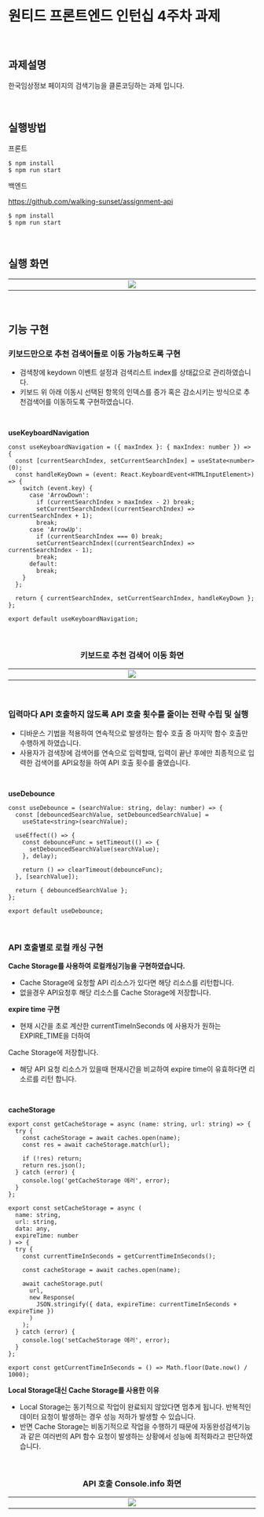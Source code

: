 # 원티드 프론트엔드 인턴십 4주차 과제
<br />

## 과제설명
한국임상정보 페이지의 검색기능을 클론코딩하는 과제 입니다.

<br />

## 실행방법

프론트
```
$ npm install
$ npm run start
```
백엔드

https://github.com/walking-sunset/assignment-api
```
$ npm install
$ npm run start
```

<br />

## 실행 화면
<table align="center">
  <tr>
    <td align="center" width="720px"><img src="https://user-images.githubusercontent.com/39517396/254534374-a6ddf9fb-daa7-4cc1-a293-4a61e44adcc9.gif" /></td>
  </tr>
</table>

<br />

## 기능 구현


### 키보드만으로 추천 검색어들로 이동 가능하도록 구현

- 검색창에 keydown 이벤트 설정과 검색리스트 index를 상태값으로 관리하였습니다.
- 키보드 위 아래 이동시 선택된 항목의 인덱스를 증가 혹은 감소시키는 방식으로 추천검색어를 이동하도록 구현하였습니다.

</br>

**useKeyboardNavigation**
```tsx
const useKeyboardNavigation = ({ maxIndex }: { maxIndex: number }) => {
  const [currentSearchIndex, setCurrentSearchIndex] = useState<number>(0);
  const handleKeyDown = (event: React.KeyboardEvent<HTMLInputElement>) => {
    switch (event.key) {
      case 'ArrowDown':
        if (currentSearchIndex > maxIndex - 2) break;
        setCurrentSearchIndex((currentSearchIndex) => currentSearchIndex + 1);
        break;
      case 'ArrowUp':
        if (currentSearchIndex === 0) break;
        setCurrentSearchIndex((currentSearchIndex) => currentSearchIndex - 1);
        break;
      default:
        break;
    }
  };

  return { currentSearchIndex, setCurrentSearchIndex, handleKeyDown };
};

export default useKeyboardNavigation;
```
<br />

<div align="center">

### 키보드로 추천 검색어 이동 화면

</div>
  
<table align="center">
  <tr>
    <td align="center" width="720px"><img src="https://user-images.githubusercontent.com/39517396/254534385-031547c5-0957-423a-83ae-52c47c4bf985.gif" /></td>
  </tr>
</table>

<br />


### 입력마다 API 호출하지 않도록 API 호출 횟수를 줄이는 전략 수립 및 실행

- 디바운스 기법을 적용하여 연속적으로 발생하는 함수 호출 중 마지막 함수 호출만 수행하게 하였습니다.
- 사용자가 검색창에 검색어를 연속으로 입력할때, 입력이 끝난 후에만 최종적으로 입력한 검색어를 API요청을 하여 API 호출 횟수를 줄였습니다.

<br />


**useDebounce**

```tsx
const useDebounce = (searchValue: string, delay: number) => {
  const [debouncedSearchValue, setDebouncedSearchValue] =
    useState<string>(searchValue);

  useEffect(() => {
    const debounceFunc = setTimeout(() => {
      setDebouncedSearchValue(searchValue);
    }, delay);

    return () => clearTimeout(debounceFunc);
  }, [searchValue]);

  return { debouncedSearchValue };
};

export default useDebounce;
```

<br/>

### API 호출별로 로컬 캐싱 구현

**Cache Storage를 사용하여 로컬캐싱기능을 구현하였습니다.**

- Cache Storage에 요청할 API 리소스가 있다면 해당 리소스를 리턴합니다.
- 없을경우 API요청후 해당 리소스를 Cache Storage에 저장합니다.

**expire time 구현**

- 현재 시간을 초로 계산한 currentTimeInSeconds 에 사용자가 원하는 EXPIRE_TIME을 더하여

Cache Storage에 저장합니다.

- 해당 API 요청 리소스가 있을때 현재시간을 비교하여 expire time이 유효하다면  리소르를 리턴 합니다.

<br />

**cacheStorage**

```tsx
export const getCacheStorage = async (name: string, url: string) => {
  try {
    const cacheStorage = await caches.open(name);
    const res = await cacheStorage.match(url);

    if (!res) return;
    return res.json();
  } catch (error) {
    console.log('getCacheStorage 에러', error);
  }
};

export const setCacheStorage = async (
  name: string,
  url: string,
  data: any,
  expireTime: number
) => {
  try {
    const currentTimeInSeconds = getCurrentTimeInSeconds();

    const cacheStorage = await caches.open(name);

    await cacheStorage.put(
      url,
      new Response(
        JSON.stringify({ data, expireTime: currentTimeInSeconds + expireTime })
      )
    );
  } catch (error) {
    console.log('setCacheStorage 에러', error);
  }
};

export const getCurrentTimeInSeconds = () => Math.floor(Date.now() / 1000);
```

**Local Storage대신 Cache Storage를 사용한 이유**

- Local Storage는 동기적으로 작업이 완료되지 않았다면 멈추게 됩니다. 반복적인 데이터 요청이 발생하는 경우 성능 저하가 발생할 수 있습니다.
- 반면 Cache Storage는 비동기적으로 작업을 수행하기 때문에 자동완성검색기능과 같은 여러번의 API 함수 요청이 발생하는 상황에서 성능에 최적화라고 판단하였습니다.

<br />

<div align="center">
  
### API 호출 Console.info 화면

</div>

<table align="center">
  <tr>
    <td align="center" width="720px"><img src="https://user-images.githubusercontent.com/39517396/254534391-4042831e-5bc2-4c24-a4bd-f42abd3964d7.gif" /></td>
  </tr>
</table>
